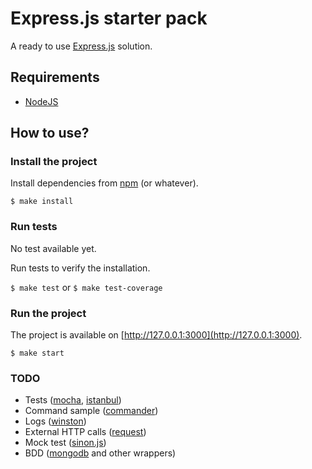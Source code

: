 Express.js starter pack
======

A ready to use [Express.js](https://expressjs.com) solution.

## Requirements

* [NodeJS](https://nodejs.org)

## How to use?

### Install the project

Install dependencies from [npm](https://www.npmjs.com) (or whatever).

`$ make install`

### Run tests

No test available yet.

Run tests to verify the installation.

`$ make test` or `$ make test-coverage`

### Run the project

The project is available on [http://127.0.0.1:3000](http://127.0.0.1:3000).

`$ make start`

### TODO

* Tests ([mocha](https://mochajs.org), [istanbul](https://istanbul.js.org))
* Command sample ([commander](https://github.com/tj/commander.js))
* Logs ([winston](https://github.com/winstonjs/winston))
* External HTTP calls ([request](https://github.com/request/request))
* Mock test ([sinon.js](http://sinonjs.org))
* BDD ([mongodb](https://www.npmjs.com/package/mongodb) and other wrappers)
